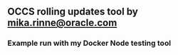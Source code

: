 ## OCCS rolling updates tool by mika.rinne@oracle.com

### Example run with my Docker Node testing tool
<object width="854" height="480" data="https://www.youtube.com/embed/429sCpT7Cdk" frameborder="0" allowfullscreen></object>
